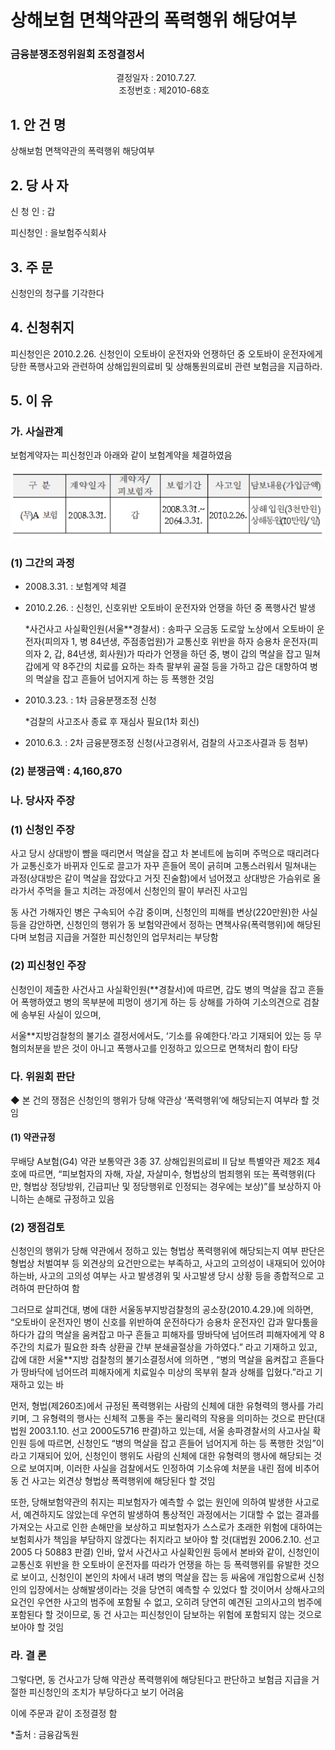 # 상해보험 면책약관의 폭력행위 해당여부 

### 금융분쟁조정위원회 조정결정서

&nbsp;&nbsp;&nbsp;&nbsp;&nbsp;&nbsp;&nbsp;&nbsp;&nbsp;&nbsp; &nbsp;&nbsp;&nbsp;&nbsp;&nbsp;&nbsp;&nbsp;&nbsp;&nbsp;&nbsp; &nbsp;&nbsp;&nbsp;&nbsp;&nbsp;&nbsp;&nbsp;&nbsp;&nbsp;&nbsp; &nbsp;&nbsp;&nbsp;&nbsp;&nbsp;&nbsp;&nbsp;&nbsp;&nbsp;&nbsp;결정일자 : 2010.7.27.<br>&nbsp;&nbsp;&nbsp;&nbsp;&nbsp;&nbsp;&nbsp;&nbsp;&nbsp;&nbsp; &nbsp;&nbsp;&nbsp;&nbsp;&nbsp;&nbsp;&nbsp;&nbsp;&nbsp;&nbsp; &nbsp;&nbsp;&nbsp;&nbsp;&nbsp;&nbsp;&nbsp;&nbsp;&nbsp;&nbsp; &nbsp;&nbsp;&nbsp;&nbsp;&nbsp;&nbsp;&nbsp;&nbsp;&nbsp;&nbsp;
조정번호 : 제2010-68호


## 1. 안 건 명 
상해보험 면책약관의 폭력행위 해당여부

## 2. 당 사 자 

신 청 인  : 갑

피신청인  : 을보험주식회사

## 3. 주    문
신청인의 청구를 기각한다 

## 4. 신청취지 
피신청인은 2010.2.26. 신청인이  오토바이 운전자와 언쟁하던 중 오토바이 운전자에게 당한 폭행사고와 관련하여 상해입원의료비 및 상해통원의료비 관련 보험금을 지급하라.


## 5. 이   유 

### 가. 사실관계
 
보험계약자는 피신청인과 아래와 같이 보험계약을 체결하였음

![alt image](https://raw.githubusercontent.com/aijinet/bodoc-claim-contents/master/contents/images/132_1.PNG)

<!--
구 분
계약일자
계약자/
피보험자
보험기간
사고일
담보내용(가입금액)
(무)A 보험
2008.3.31.
갑
2008.3.31.~
2064.3.31.
2010.2.26.
상해입원(3천만원)
상해통원(10만원/일)
-->

### (1) 그간의 과정

  * 2008.3.31. : 보험계약 체결

  * 2010.2.26. : 신청인, 신호위반 오토바이 운전자와 언쟁을 하던 중 폭행사건 발생

    *사건사고 사실확인원(서울**경찰서) : 송파구 오금동 도로앞 노상에서 오토바이 운전자(피의자 1, 병 84년생, 주점종업원)가 교통신호 위반을 하자 승용차 운전자(피의자 2, 갑, 84년생, 회사원)가 따라가 언쟁을 하던 중, 병이 갑의 멱살을 잡고 밀쳐 갑에게 약 8주간의 치료를 요하는 좌측 팔부위 골절 등을 가하고 갑은 대항하여 병의 멱살을 잡고 흔들어 넘어지게 하는 등 폭행한 것임 
  
  * 2010.3.23. : 1차 금융분쟁조정 신청
   
    *검찰의 사고조사 종료 후 재심사 필요(1차 회신) 

  * 2010.6.3. : 2차 금융분쟁조정 신청(사고경위서, 검찰의 사고조사결과 등 첨부)

### (2) 분쟁금액 : 4,160,870

### 나. 당사자 주장 

### (1) 신청인 주장 

사고 당시 상대방이 뺨을 때리면서 멱살을 잡고 차 본네트에 눕히며 주먹으로 때리려다가 교통신호가 바뀌자 인도로 끌고가 자꾸 흔들어 목이 긁히며 고통스러워서 밀쳐내는 과정(상대방은 같이 멱살을 잡았다고 거짓 진술함)에서 넘어졌고 상대방은 가슴위로 올라가서 주먹을 들고 치려는 과정에서 신청인의 팔이 부러진 사고임

동 사건 가해자인 병은 구속되어 수감 중이며, 신청인의 피해를 변상(220만원)한 사실 등을 감안하면, 신청인의 행위가 동 보험약관에서 정하는 면책사유(폭력행위)에 해당된다며 보험금 지급을 거절한 피신청인의 업무처리는 부당함

### (2) 피신청인 주장

 신청인이 제출한 사건사고 사실확인원(**경찰서)에 따르면, 갑도 병의  멱살을 잡고 흔들어 폭행하였고 병의 목부분에 피멍이 생기게 하는 등 상해를 가하여 기소의견으로 검찰에 송부된 사실이 있으며, 

  서울**지방검찰청의 불기소 결정서에서도, ‘기소를 유예한다.’라고 기재되어 있는 등 무혐의처분을 받은 것이 아니고 폭행사고를 인정하고 있으므로 면책처리 함이 타당


### 다. 위원회 판단

◆ 본 건의 쟁점은 신청인의 행위가 당해 약관상 ‘폭력행위‘에 해당되는지 여부라 할 것임

#### (1) 약관규정  

무배당 A보험(G4) 약관 보통약관 3종 37. 상해입원의료비 Ⅱ 담보 특별약관 제2조 제4호에 따르면, “피보험자의 자해, 자살, 자살미수, 형법상의 범죄행위 또는 폭력행위(다만, 형법상 정당방위, 긴급피난 및 정당행위로 인정되는 경우에는 보상)”를 보상하지 아니하는 손해로 규정하고 있음

### (2) 쟁점검토  

신청인의 행위가 당해 약관에서 정하고 있는 형법상 폭력행위에 해당되는지 여부 판단은 형법상 처벌여부 등 외견상의 요건만으로는 부족하고, 사고의 고의성이 내재되어 있어야 하는바, 사고의 고의성 여부는 사고 발생경위 및 사고발생 당시 상황 등을 종합적으로 고려하여 판단하여 함  

그러므로 살피건대, 병에 대한 서울동부지방검찰청의 공소장(2010.4.29.)에 의하면, “오토바이 운전자인 병이 신호를 위반하여 운전하다가 승용차 운전자인 갑과 말다툼을 하다가 갑의 멱살을 움켜잡고 마구 흔들고 피해자를 땅바닥에 넘어뜨려 피해자에게 약 8주간의 치료가 필요한 좌측 상환골 간부 분쇄골절상을 가하였다.” 라고 기재하고 있고, 갑에 대한 서울**지방 검찰청의 불기소결정서에 의하면 , “병의 멱살을 움켜잡고 흔들다가 땅바닥에 넘어뜨려 피해자에게 치료일수 미상의 목부위 찰과 상해를 입혔다.”라고 기재하고 있는 바

 
먼저, 형법(제260조)에서 규정된 폭력행위는 사람의 신체에 대한 유형력의 행사를 가리키며, 그 유형력의 행사는 신체적 고통을 주는 물리력의 작용을 의미하는 것으로 판단(대법원 2003.1.10. 선고 2000도5716 판결)하고 있는데, 서울 송파경찰서의 사고사실 확인원 등에 따르면, 신청인도 “병의 멱살을 잡고 흔들어 넘어지게 하는 등 폭행한 것임”이라고 기재되어 있어, 신청인이 행위도 사람의 신체에 대한 유형력의 행사에 해당되는 것으로 보여지며, 이러한 사실을 검찰에서도 인정하여 기소유예 처분을 내린 점에 비추어 동 건 사고는 외견상 형법상 폭력행위에 해당된다 할 것임

또한, 당해보험약관의 취지는 피보험자가 예측할 수 없는 원인에 의하여 발생한 사고로서, 예견하지도 않았는데 우연히 발생하여 통상적인 과정에서는 기대할 수 없는 결과를 가져오는 사고로 인한 손해만을 보상하고 피보험자가 스스로가 초래한 위험에 대하여는 보험회사가 책임을 부담하지 않겠다는 취지라고 보아야 할 것(대법원 2006.2.10. 선고 2005 다 50883 판결) 인바, 앞서 사건사고 사실확인원 등에서 본바와 같이, 신청인이 교통신호 위반을 한 오토바이 운전자를 따라가 언쟁을 하는 등 폭력행위를 유발한 것으로 보이고, 신청인이 본인의 차에서 내려 병의 멱살을 잡는 등 싸움에 개입함으로써 신청인의 입장에서는 상해발생이라는 것을 당연히 예측할 수 있었다 할 것이어서 상해사고의 요건인 우연한 사고의 범주에 포함될 수 없고, 오히려 당연히 예견된 고의사고의 범주에 포함된다 할 것이므로, 동 건 사고는 피신청인이 담보하는 위험에 포함되지 않는 것으로 보아야 할 것임

### 라. 결 론   

그렇다면, 동 건사고가 당해 약관상 폭력행위에 해당된다고 판단하고 보험금 지급을 거절한 피신청인의 조치가 부당하다고 보기 어려움

이에 주문과 같이 조정결정 함  

*출처 : 금융감독원

